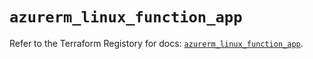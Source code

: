 # `azurerm_linux_function_app`

Refer to the Terraform Registory for docs: [`azurerm_linux_function_app`](https://www.terraform.io/docs/providers/azurerm/r/linux_function_app).
